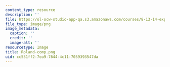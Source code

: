 ```yaml
---
content_type: resource
description: ''
file: https://ol-ocw-studio-app-qa.s3.amazonaws.com/courses/8-13-14-experimental-physics-i-ii-junior-lab-fall-2016-spring-2017/cc531ff27ea976444c117059393547da_Roland-comp.png
file_type: image/png
image_metadata:
  caption: ''
  credit: ''
  image-alt: ''
resourcetype: Image
title: Roland-comp.png
uid: cc531ff2-7ea9-7644-4c11-7059393547da
---
```

